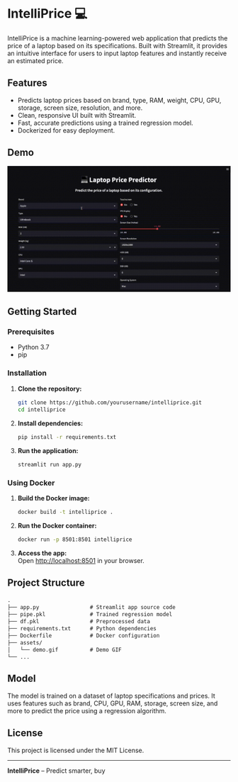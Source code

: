 # IntelliPrice 💻

IntelliPrice is a machine learning-powered web application that predicts the price of a laptop based on its specifications. Built with Streamlit, it provides an intuitive interface for users to input laptop features and instantly receive an estimated price.

## Features

- Predicts laptop prices based on brand, type, RAM, weight, CPU, GPU, storage, screen size, resolution, and more.
- Clean, responsive UI built with Streamlit.
- Fast, accurate predictions using a trained regression model.
- Dockerized for easy deployment.

## Demo

![Working Demo](assets/demo.gif)

## Getting Started

### Prerequisites

- Python 3.7
- pip

### Installation

1. **Clone the repository:**
   ```sh
   git clone https://github.com/yourusername/intelliprice.git
   cd intelliprice
   ```

2. **Install dependencies:**
   ```sh
   pip install -r requirements.txt
   ```

3. **Run the application:**
   ```sh
   streamlit run app.py
   ```

### Using Docker

1. **Build the Docker image:**
   ```sh
   docker build -t intelliprice .
   ```

2. **Run the Docker container:**
   ```sh
   docker run -p 8501:8501 intelliprice
   ```

3. **Access the app:**  
   Open [http://localhost:8501](http://localhost:8501) in your browser.

## Project Structure

```
.
├── app.py                # Streamlit app source code
├── pipe.pkl              # Trained regression model
├── df.pkl                # Preprocessed data
├── requirements.txt      # Python dependencies
├── Dockerfile            # Docker configuration
├── assets/
│   └── demo.gif          # Demo GIF
└── ...
```

## Model

The model is trained on a dataset of laptop specifications and prices. It uses features such as brand, CPU, GPU, RAM, storage, screen size, and more to predict the price using a regression algorithm.

## License

This project is licensed under the MIT License.

---

**IntelliPrice** – Predict smarter, buy